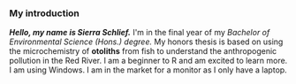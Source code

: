 ### My introduction

***Hello, my name is Sierra Schlief.*** I'm in the final year of my _Bachelor of Environmental Science (Hons.) degree._ My honors thesis is based on using the microchemistry of **otoliths** from fish to understand the anthropogenic pollution in the Red River. 
I am a beginner to R and am excited to learn more. 
I am using Windows. 
I am in the market for a monitor as I only have a laptop.  
